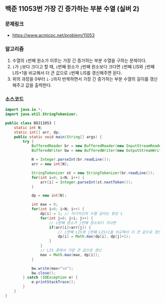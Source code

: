## 백준 11053번 가장 긴 증가하는 부분 수열 (실버 2)
### 문제링크
- https://www.acmicpc.net/problem/11053

### 알고리즘
1. 수열의 `i`번째 원소가 이루는 가장 긴 증가하는 부분 수열을 구하는 문제이다.
2. `i`가 `j`보다 크다고 할 때, `i`번째 원소가 `j`번째 원소보다 크다면 `i`번째 LIS와 `j`번쨰 LIS+1을 비교해서 더 큰 값으로 `i`번째 LIS를 갱신해주면 된다.
3. 위의 과정을 0부터 `i-1`까지 반복하면서 가장 긴 증가하는 부분 수열의 길이를 갱신해주고 값을 출력한다.

### 소스코드
```java
import java.io.*;
import java.util.StringTokenizer;

public class BOJ11053 {
    static int N;
    static int[] arr, dp;
    public static void main(String[] args) {
        try {
            BufferedReader br = new BufferedReader(new InputStreamReader(System.in));
            BufferedWriter bw = new BufferedWriter(new OutputStreamWriter(System.out));

            N = Integer.parseInt(br.readLine());
            arr = new int[N];

            StringTokenizer st = new StringTokenizer(br.readLine());
            for(int i=0; i<N; i++) {
                arr[i] = Integer.parseInt(st.nextToken());
            }

            dp = new int[N];

            int max = 0;
            for(int i=0; i<N; i++) {
                dp[i] = 1; // 자기자신의 수열 길이는 항상 1
                for(int j=0; j<i; j++) {
                    // i번째 원소가 j번째 원소보다 크다면
                    if(arr[i]>arr[j]) {
                        // i번째 LIS와 j번째 LIS+1을 비교해서 더 큰 값으로 갱신
                        dp[i] = Math.max(dp[i], dp[j]+1);
                    }
                }
                // LIS 중에서 가장 큰 값으로 갱신
                max = Math.max(max, dp[i]);
            }

            bw.write(max+"\n");
            bw.close();
        } catch (IOException e) {
            e.printStackTrace();
        }
    }
}
```